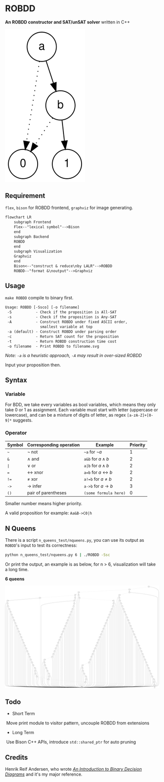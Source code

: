 # ROBDD

**An ROBDD constructor and SAT/unSAT solver** written in C++

<img src="./example.svg">

## Requirement

`flex`, `bison` for ROBDD frontend, `graphviz` for image generating.

~~~~mermaid
flowchart LR
    subgraph Frontend
    Flex--"lexical symbol"-->Bison
    end
    subgraph Backend
    ROBDD
    end
    subgraph Visualization
    Graphviz
    end
    Bison<--"construct & reduce\nby LALR"-->ROBDD
    ROBDD--"format &\noutput"-->Graphviz
~~~~

## Usage

`make ROBDD` compile to binary first.

~~~~
Usage: ROBDD [-Ssco] [-o filename]
 -S           - Check if the proposition is All-SAT
 -s           - Check if the proposition is Any-SAT
 -A           - Construct ROBDD under fixed ASCII order,
                smallest variable at top
 -a (default) - Construct ROBDD under parsing order
 -c           - Return SAT count for the proposition
 -t           - Return ROBDD construction time cost
 -o filename  - Print ROBDD to filename.svg
~~~~

*Note: `-a` is a heuristic approach, `-A` may result in over-sized ROBDD*

Input your proposition then.

## Syntax

### Variable

For BDD, we take every variables as bool variables, which means they only take 0 or 1 as assignment. Each variable must start with letter (uppercase or lowercase), and can be a mixture of digits of letter, as regex `[a-zA-Z]+[0-9]*` suggests.

### Operator

| Symbol | Corresponding operation | Example                        | Priority |
| ------ | ----------------------- | ------------------------------ | -------- |
| `~`    | $\neg$ not              | `~a` for $\neg a$              | 1        |
| `&`    | $\wedge$ and            | `a&b` for $a\wedge b$          | 2        |
| `\|`   | $\vee$ or               | `a\|b` for $a\wedge b$         | 2        |
| `=`    | $\leftrightarrow$ xnor  | `a=b` for $a\leftrightarrow b$ | 2        |
| `!=`   | $\neq$ xor              | `a!=b` for $a\neq b$           | 2        |
| `->`   | $\rightarrow$ infer     | `a->b` for $a\rightarrow b$    | 3        |
| `()`   | pair of parentheses     | `(some formula here)`          | 0        |

Smaller number means higher priority.

A valid proposition for example: `Aa&B->C0|h`

## N Queens

There is a script  `n_queens_test/nqueens.py`, you can use its output as `ROBDD`'s input to test its correctness:

~~~~bash
python n_queens_test/nqueens.py 6 | ./ROBDD -Ssc
~~~~

Or print the output, an example is as below, for n > 6, visualization will take a long time.

__6 queens__

<img src="n_queens_test/6-queens.svg">

## Todo

- Short Term

​	Move print module to visitor pattern, uncouple ROBDD from extensions

- Long Term

​	Use Bison C++ APIs, introduce `std::shared_ptr` for auto pruning

## Credits

Henrik Reif Andersen, who wrote *[An Introduction to Binary Decision Diagrams](https://www.cs.utexas.edu/~isil/cs389L/bdd.pdf)* and it's my major reference.